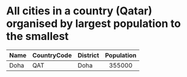 # All cities in a country (Qatar) organised by largest population to the smallest

| Name | CountryCode | District | Population |
| :--- | :--- | :--- | :---: |
|Doha|QAT|Doha|355000|

